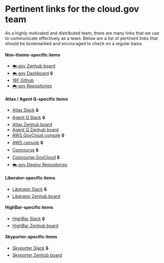 # Pertinent links for the cloud.gov team

As a highly motivated and distributed team, there are many links that we use to
communicate effectively as a team. Below are a list of pertinent links that
should be bookmarked and encouraged to check on a regular basis.

#### Non-theme-specific items

- [:cloud:.gov Zenhub board][zenhub-all]
- [:cloud:.gov Dashboard][cg-dashboard] :lock:
- [18F Github][github-eighteenf]
- [:cloud:.gov Repositories][github-eighteenf-cg]

#### Atlas / Agent Q-specific items

- [Atlas Slack][slack-atlas] :lock:
- [Agent Q Slack][slack-atlas] :lock:
- [Atlas Zenhub board][zenhub-atlas]
- [Agent Q Zenhub board][zenhub-agent-q]
- [AWS GovCloud console][aws-fr-console] :lock:
- [AWS console][aws-console] :lock:
- [Concourse][cg-continuous-integration] :lock:
- [Concourse GovCloud][cg-fr-continuous-integration] :lock:
- [:cloud:.gov Deploy Repositories][github-eighteenf-cg-deploy]

#### Liberator-specific items

- [Liberator Slack][slack-liberator] :lock:
- [Liberator Zenhub board][zenhub-liberator]

#### HighBar-specific items

- [HighBar Slack][slack-highbar] :lock:
- [HighBar Zenhub board][zenhub-highbar]

#### Skyporter-specific items

- [Skyporter Slack][slack-skyporter] :lock:
- [Skyporter Zenhub board][zenhub-skyporter]

[zenhub-all]: https://github.com/18F/cg-product#boards?repos=28925549,29991068,39210774,40567233,41817121,43769196,44606632,45255895,46455735,48853336,49169967,51333034,51542576,51562351,51609367,52111805,55169177,55727091,56164526,56184868,58498814,58701260,59053375,59697817,60142295,65211862,65561991,65597715,66525000,68142334,71803571
[zenhub-atlas]: https://github.com/18F/cg-product#boards?repos=28925549,29991068,39210774,40567233,41817121,43769196,44606632,45255895,46455735,48853336,49169967,51333034,51542576,51562351,51609367,52111805,55169177,55727091,56164526,56184868,58498814,58701260,59053375,59697817,60142295,65211862,65561991,65597715,66525000,68142334,71803571&labels=Atlas
[zenhub-agent-q]: https://github.com/18F/cg-product#boards?repos=28925549,29991068,39210774,40567233,41817121,43769196,44606632,45255895,46455735,48853336,49169967,51333034,51542576,51562351,51609367,52111805,55169177,55727091,56164526,56184868,58498814,58701260,59053375,59697817,60142295,65211862,65561991,65597715,66525000,68142334,71803571&labels=AgentQ
[zenhub-liberator]: https://github.com/18F/cg-product#boards?repos=28925549,29991068,39210774,40567233,41817121,43769196,44606632,45255895,46455735,48853336,49169967,51333034,51542576,51562351,51609367,52111805,55169177,55727091,56164526,56184868,58498814,58701260,59053375,59697817,60142295,65211862,65561991,65597715,66525000,68142334,71803571&labels=Liberator
[zenhub-highbar]: https://github.com/18F/cg-product#boards?repos=28925549,29991068,39210774,40567233,41817121,43769196,44606632,45255895,46455735,48853336,49169967,51333034,51542576,51562351,51609367,52111805,55169177,55727091,56164526,56184868,58498814,58701260,59053375,59697817,60142295,65211862,65561991,65597715,66525000,68142334,71803571&labels=HighBar
[zenhub-skyporter]: https://github.com/18F/cg-product#boards?repos=28925549,29991068,39210774,40567233,41817121,43769196,44606632,45255895,46455735,48853336,49169967,51333034,51542576,51562351,51609367,52111805,55169177,55727091,56164526,56184868,58498814,58701260,59053375,59697817,60142295,65211862,65561991,65597715,66525000,68142334,71803571&labels=SkyPorter

[slack-atlas]: https://gsa-tts.slack.com/messages/cloud-gov-atlas
[slack-agent-q]: https://gsa-tts.slack.com/messages/cloud-gov-agent-q
[slack-liberator]: https://gsa-tts.slack.com/messages/cloud-gov-liberator
[slack-highbar]: https://gsa-tts.slack.com/messages/cloud-gov-highbar
[slack-skyporter]: https://gsa-tts.slack.com/messages/cloud-gov-skyporter

[aws-fr-console]: https://signin.amazonaws-us-gov.com/?region=us-gov-west-1
[aws-console]: http://signin.aws.amazon.com/console/

[cg-dashboard]: https://dashboard.cloud.gov/
[cg-continuous-integration]: https://ci.cloud.gov/
[cg-fr-continuous-integration]: https://ci.fr.cloud.gov/

[github-eighteenf]: http://github.com/18F/
[github-eighteenf-cg]: https://github.com/search?utf8=✓&q=org%3A18F+cg-&type=Repositories&ref=searchresults
[github-eighteenf-cg-deploy]: https://github.com/search?utf8=✓&q=org%3A18F+cg-deploy-&type=Repositories&ref=searchresults
